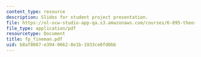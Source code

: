 ```yaml
---
content_type: resource
description: Slides for student project presentation.
file: https://ol-ocw-studio-app-qa.s3.amazonaws.com/courses/6-895-theory-of-parallel-systems-sma-5509-fall-2003/b8af8087e39496628e1b1933ce0fd0bb_fp_fineman.pdf
file_type: application/pdf
resourcetype: Document
title: fp_fineman.pdf
uid: b8af8087-e394-9662-8e1b-1933ce0fd0bb
---
```

